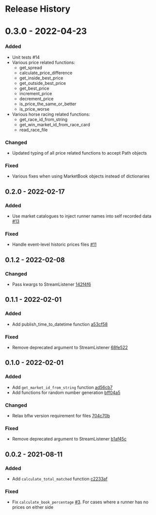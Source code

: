# Release History

# 0.3.0 - 2022-04-23

### Added

* Unit tests #14
* Various price related functions:
    * get_spread
    * calculate_price_difference
    * get_inside_best_price
    * get_outside_best_price
    * get_best_price
    * increment_price
    * decrement_price
    * is_price_the_same_or_better
    * is_price_worse
* Various horse racing related functions:
    * get_race_id_from_string
    * get_win_market_id_from_race_card
    * read_race_file

### Changed

* Updated typing of all price related functions to accept Path objects

### Fixed

* Various fixes when using MarketBook objects instead of dictionaries

## 0.2.0 - 2022-02-17

### Added

* Use market catalogues to inject runner names into self recorded data [#13](https://github.com/mberk/betfairutil/issues/13)

### Fixed

* Handle event-level historic prices files [#11](https://github.com/mberk/betfairutil/issues/11)

## 0.1.2 - 2022-02-08

### Changed

* Pass kwargs to StreamListener [142f4f6](https://github.com/mberk/betfairutil/commit/142f4f65c62253fd44b3ce6a849d19fb0e43d804)

## 0.1.1 - 2022-02-01

### Added

* Add publish_time_to_datetime function [a53cf58](https://github.com/mberk/betfairutil/pull/8/commits/a53cf58fdb9474bb8b46c85ae057112ced4f59f8)

### Fixed

* Remove deprecated argument to StreamListener [68fe522](https://github.com/mberk/betfairutil/pull/8/commits/68fe5229efda865f844d86016678013bbed0c7ba)

## 0.1.0 - 2022-02-01

### Added

* Add `get_market_id_from_string` function [ad56cb7](https://github.com/mberk/betfairutil/commit/ad56cb721caecfcc8bf301c4c6882c067773e60d)
* Add functions for random number generation [bff04a5](https://github.com/mberk/betfairutil/commit/bff04a58a0fb8ce56182d59d0c6e7fc8f38855e6)

### Changed

* Relax bflw version requirement for files [704c70b](https://github.com/mberk/betfairutil/commit/704c70bd6ce5b56bb5a91aa354dd3c319464b343)

### Fixed

* Remove deprecated argument to StreamListener [b1af45c](https://github.com/mberk/betfairutil/commit/b1af45ca9deca3ce6c95401576f077b70421f1b7)

## 0.0.2 - 2021-08-11

### Added

* Add `calculate_total_matched` function [c2233af](https://github.com/mberk/betfairutil/commit/c2233afda82785903816aae7f1e0a77f8ca3e23a)

### Fixed

* Fix `calculate_book_percentage` [#3](https://github.com/mberk/betfairutil/issues/3). For cases where a runner has no prices on either side
